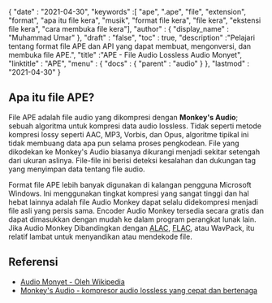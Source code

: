 {
  "date" : "2021-04-30",
  "keywords" :[ "ape", ".ape", "file", "extension", "format", "apa itu file kera", "musik", "format file kera", "file kera", "ekstensi file kera", "cara membuka file kera"],
  "author" : {
    "display_name" : "Muhammad Umar"
},
  "draft" : "false",
  "toc" : true,
  "description" :"Pelajari tentang format file APE dan API yang dapat membuat, mengonversi, dan membuka file APE.",
  "title" :"APE - File Audio Lossless Audio Monyet",
  "linktitle" : "APE",
  "menu" : {
    "docs" : {
      "parent" : "audio"
}
},
  "lastmod" : "2021-04-30"
}

## Apa itu file APE?

File APE adalah file audio yang dikompresi dengan **Monkey's Audio**; sebuah algoritma untuk kompresi data audio lossless. Tidak seperti metode kompresi lossy seperti AAC, MP3, Vorbis, dan Opus, algoritme tipikal ini tidak membuang data apa pun selama proses pengkodean. File yang dikodekan ke Monkey's Audio biasanya dikurangi menjadi sekitar setengah dari ukuran aslinya. File-file ini berisi deteksi kesalahan dan dukungan tag yang menyimpan data tentang file audio.

Format file APE lebih banyak digunakan di kalangan pengguna Microsoft Windows. Ini menggunakan tingkat kompresi yang sangat tinggi dan hal hebat lainnya adalah file Audio Monkey dapat selalu didekompresi menjadi file asli yang persis sama. Encoder Audio Monkey tersedia secara gratis dan dapat dimasukkan dengan mudah ke dalam program perangkat lunak lain. Jika Audio Monkey Dibandingkan dengan [ALAC](/audio/alac/), [FLAC](/audio/flac/), atau WavPack, itu relatif lambat untuk menyandikan atau mendekode file.

## Referensi

* [Audio Monyet - Oleh Wikipedia](https://en.wikipedia.org/wiki/Monkey%27s_Audio)
* [Monkey's Audio - kompresor audio lossless yang cepat dan bertenaga](https://monkeysaudio.com/index.html)

